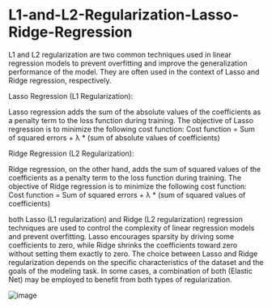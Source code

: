 # L1-and-L2-Regularization-Lasso-Ridge-Regression

L1 and L2 regularization are two common techniques used in linear regression models to prevent overfitting and improve the generalization performance of the model. They are often used in the context of Lasso and Ridge regression, respectively.

Lasso Regression (L1 Regularization):

Lasso regression adds the sum of the absolute values of the coefficients as a penalty term to the loss function during training. The objective of Lasso regression is to minimize the following cost function:
Cost function = Sum of squared errors + λ * (sum of absolute values of coefficients)

Ridge Regression (L2 Regularization):


Ridge regression, on the other hand, adds the sum of squared values of the coefficients as a penalty term to the loss function during training. The objective of Ridge regression is to minimize the following cost function:
Cost function = Sum of squared errors + λ * (sum of squared values of coefficients)

both Lasso (L1 regularization) and Ridge (L2 regularization) regression techniques are used to control the complexity of linear regression models and prevent overfitting. Lasso encourages sparsity by driving some coefficients to zero, while Ridge shrinks the coefficients toward zero without setting them exactly to zero. The choice between Lasso and Ridge regularization depends on the specific characteristics of the dataset and the goals of the modeling task. In some cases, a combination of both (Elastic Net) may be employed to benefit from both types of regularization.

![image](https://github.com/MMuttalib1326/L1-and-L2-Regularization-Lasso-Ridge-Regression/assets/64772188/201a74ce-da9f-41e7-90ed-fbabc696109d)


